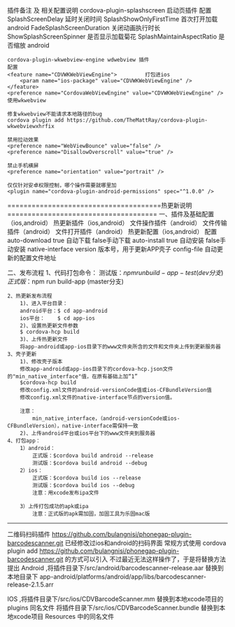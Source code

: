 插件备注 及 相关配置说明
    cordova-plugin-splashscreen  启动页插件
    配置
    SplashScreenDelay       延时关闭时间
    SplashShowOnlyFirstTime 首次打开加载 android
    FadeSplashScreenDuration 关闭动画执行时长
    ShowSplashScreenSpinner 是否显示加载菊花
    SplashMaintainAspectRatio 是否缩放 android

    cordova-plugin-wkwebview-engine wdwebview 插件
    配置
    <feature name="CDVWKWebViewEngine">         打包进ios
        <param name="ios-package" value="CDVWKWebViewEngine" />
    </feature>      
    <preference name="CordovaWebViewEngine" value="CDVWKWebViewEngine" />      使用wkwebview

    修复wkwebview不能请求本地路径的bug
    cordova plugin add https://github.com/TheMattRay/cordova-plugin-wkwebviewxhrfix

    禁用拉动效果
    <preference name="WebViewBounce" value="false" />
    <preference name="DisallowOverscroll" value="true" />

    禁止手机横屏
    <preference name="orientation" value="portrait" />

    仅仅针对安卓权限控制，哪个操作需要就哪里加
    <plugin name="cordova-plugin-android-permissions" spec="^1.0.0" />
======================================热更新说明=====================================
一、插件及基础配置（ios,android）
    热更新插件（ios,android）
    <plugin name="cordova-hot-code-push-plugin" spec="^1.5.3" />
    文件操作插件（android）
    <plugin name="cordova-plugin-file" spec="^6.0.1" />
    文件传输插件（android）
    <plugin name="cordova-plugin-file-transfer" spec="^1.7.1" />
    文件打开插件（android）
    <plugin name="cordova-plugin-file-opener2" spec="^2.0.19" />
    热更新配置（ios,android）
    <chcp>
        <auto-download enabled="false" />
        <auto-install enabled="false" />
        <native-interface version="1" />
        <config-file url="http://192.168.1.171:8080/www/chcp.json" />
    </chcp>
    配置
    auto-download true 自动下载 false手动下载
    auto-install  true 自动安装 false手动安装
    native-interface version 版本号，用于更新APP壳子
    config-file 自动更新的配置文件地址

二、发布流程
    1、代码打包命令：
    测试版：$npm run build-app-test  (dev分支)
    正式版：$npm run build-app   (master分支)
    
    2、热更新发布流程
        1)、进入平台目录：
        android平台：$ cd app-android
        ios平台：    $ cd app-ios
        2)、设置热更新文件参数
        $ cordova-hcp build
        3)、上传热更新文件
        将app-android或app-ios目录下的www文件夹所含的文件和文件夹上传到更新服务器
    3、壳子更新
        1)、修改壳子版本
        修改app-android或app-ios目录下的cordova-hcp.json文件的"min_native_interface"值，在原有基础上加“1”
        $cordova-hcp build
        修改config.xml文件的android-versionCode值或ios-CFBundleVersion值
        修改config.xml文件的native-interface节点的version值。

        注意：
            min_native_interface，（android-versionCode或ios-CFBundleVersion），native-interface需保持一致
        2)、上传android平台或ios平台下的www文件夹到服务器
    4、打包app：
        1）android：
            正式版：$cordova build android --release
            测试版：$cordova build android --debug
        2）ios：
            正式版：$cordova build ios --release
            测试版：$cordova build ios --debug
            注意：用xcode发布ipa文件

        3）上传打包成功的apk或ipa
            注意：正式版的apk需加固，加固工具为乐固mac版
------------------------------------------------------------------------------------
二维码扫码插件
https://github.com/bulangnisi/phonegap-plugin-barcodescanner.git
已经修改过ios和android的扫码界面
常规方式使用 cordova plugin add https://github.com/bulangnisi/phonegap-plugin-barcodescanner.git 的方式可以引入
不过最近无法这样操作了，于是将替换方法提出
Android ,将插件目录下/src/android/barcodescanner-release.aar  替换到本地目录下 app-android/platforms/android/app/libs/barcodescanner-release-2.1.5.arr

IOS ,将插件目录下/src/ios/CDVBarcodeScanner.mm 替换到本地xcode项目的 plugins 同名文件
     将插件目录下/src/ios/CDVBarcodeScanner.bundle 替换到本地xcode项目 Resources 中的同名文件
